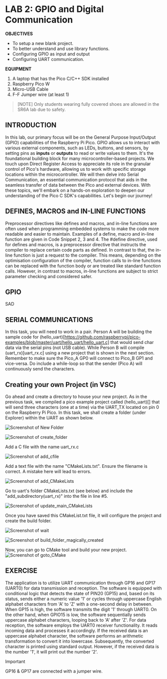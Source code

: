 # LAB 2: GPIO and Digital Communication

**OBJECTIVES**
- To setup a new blank project.
- To better understand and use library functions.
- Configuring GPIO as input and output
- Configuring UART communication.

**EQUIPMENT** 
1.	A laptop that has the Pico C/C++ SDK installed
2.	Raspberry Pico W
3.	Micro-USB Cable
4.	F-F Jumper wire (at least 1)

> [NOTE]
> Only students wearing fully covered shoes are allowed in the SR6A lab due to safety.

## **INTRODUCTION** 

In this lab, our primary focus will be on the General Purpose Input/Output (GPIO) capabilities of the Raspberry Pi Pico. GPIO allows us to interact with various external components, such as LEDs, buttons, and sensors, by setting pins as __inputs__ or __outputs__ to read or write values to them. It's the foundational building block for many microcontroller-based projects. We touch upon Direct Register Access to appreciate its role in the granular control of Pico's hardware, allowing us to work with specific storage locations within the microcontroller. We will then delve into Serial Communication, an essential communication protocol that aids in the seamless transfer of data between the Pico and external devices. With these topics, we'll embark on a hands-on exploration to deepen our understanding of the Pico C SDK's capabilities. Let's begin our journey!

## **DEFINES, MACROS and IN-LINE FUNCTIONS** 

Preprocessor directives like defines and macros, and in-line functions are often used when programming embedded systems to make the code more readable and easier to maintain.  Examples of a define, macro and in-line function are given in Code Snippet 2, 3 and 4. The #define directive, used for defines and macros, is a preprocessor directive that instructs the compiler to replace certain code parts as defined. In contrast to that, the in-line function is just a request to the compiler. This means, depending on the optimisation configuration of the compiler, function calls to in-line functions can be replaced with the function body or are treated like standard function calls. However, in contrast to macros, in-line functions are subject to strict parameter checking and considered safer.

## **GPIO** 

SAD


## **SERIAL COMMUNICATIONS**

In this task, you will need to work in a pair. Person A will be building the sample code for (hello_uart)[https://github.com/raspberrypi/pico-examples/blob/master/uart/hello_uart/hello_uart.c] that would send char data via the serial pins (not USB cable). While Person B will compile (uart_rx)[uart_rx.c] using a new project that is shown in the next section. Remember to make sure the Pico_A GP0 will connect to Pico_B GP1 and vice-versa. Do include a while-loop so that the sender (Pico A) will continuously send the characters.

## **Creating your own Project (in VSC)** 

Go ahead and create a directory to house your new project. As in the previous task, we compiled a pico example project called (hello_uart)[] that will send three characters (one at a time) via the UART_TX located on pin 0 on the Raspberry Pi Pico.  In this task, we shall create a folder (under Explorer) within the UART as shown below.

![Screenshot of New Folder](img/new_folder.png)

![Screenshot of create_folder](img/create_folder.png)

Add a C file with the name uart_rx.c

![Screenshot of add_cfile](img/add_cfile.png)

Add a text file with the name "CMakeLists.txt". Ensure the filename is correct. A mistake here will lead to errors.

![Screenshot of add_CMakeLists](img/add_CMakeLists.png)

Go to uart's folder CMakeLists.txt (see below) and include the "add_subdirectory(uart_rx)" into the file in line #5.

![Screenshot of update_main_CMakeLists](img/update_main_CMakeLists.png)

Once you have saved this CMakeList.txt file, it will configure the project and create the build folder.

![Screenshot of wait](img/wait.png)

![Screenshot of build_folder_magically_created](img/build_folder_magically_created.png)

Now, you can go to CMake tool and build your new project.
![Screenshot of goto_CMake](img/goto_CMake.png)

## **EXERCISE**

The application is to utilize UART communication through GP16 and GP17 (UART0) for data transmission and reception. The software is equipped with conditional logic that detects the state of PIN20 (GP15) and, based on its status, sends either a numeric value '1' or cycles through uppercase English alphabet characters from 'A' to 'Z' with a one-second delay in between. When GP15 is high, the software transmits the digit '1' through UART0. On the other hand, when GPIO15 is low, the software sequentially sends uppercase alphabet characters, looping back to 'A' after 'Z'. For data reception, the software employs the UART0 receiver functionality. It reads incoming data and processes it accordingly. If the received data is an uppercase alphabet character, the software performs an arithmetic transformation to convert it into lowercase. Subsequently, the converted character is printed using standard output. However, if the received data is the number '1', it will print out the number '2'. 

> [!IMPORTANT]
> GP16 & GP17 are connected with a jumper wire.

